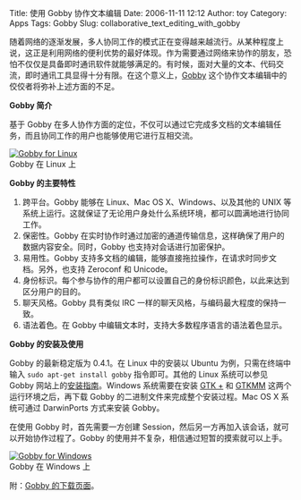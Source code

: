 Title: 使用 Gobby 协作文本编辑
Date: 2006-11-11 12:12
Author: toy
Category: Apps
Tags: Gobby
Slug: collaborative_text_editing_with_gobby

随着网络的逐渐发展，多人协同工作的模式正在变得越来越流行。从某种程度上说，这正是利用网络的便利优势的最好体现。作为需要通过网络来协作的朋友，恐怕不仅仅是具备即时通讯软件就能够满足的。有时候，面对大量的文本、代码交流，即时通讯工具显得十分有限。在这个意义上，[Gobby](http://darcs.0x539.de)
这个协作文本编辑中的佼佼者将弥补上述方面的不足。

**Gobby 简介**

基于 Gobby
在多人协作方面的定位，不仅可以通过它完成多文档的文本编辑任务，而且协同工作的用户也能够使用它进行互相交流。

[![Gobby for
Linux](http://i.linuxtoy.org/i/2006/11/gobby_s.png)](http://i.linuxtoy.org/i/2006/11/gobby.png)  
Gobby 在 Linux 上

**Gobby 的主要特性**

1.  跨平台。Gobby 能够在 Linux、Mac OS X、Windows、以及其他的 UNIX
    等系统上运行。这就保证了无论用户身处什么系统环境，都可以圆满地进行协同工作。
2.  保密性。Gobby
    在实时协作时通过加密的通道传输信息，这样确保了用户的数据内容安全。同时，Gobby
    也支持对会话进行加密保护。
3.  易用性。Gobby
    支持多文档的编辑，能够直接拖拉操作，在请求时同步文档。另外，也支持
    Zeroconf 和 Unicode。
4.  身份标识。每个参与协作的用户都可以设置自己的身份标识颜色，以此来达到区分用户的目的。
5.  聊天风格。Gobby 具有类似 IRC
    一样的聊天风格，与编码最大程度的保持一致。
6.  语法着色。在 Gobby 中编辑文本时，支持大多数程序语言的语法着色显示。

**Gobby 的安装及使用**

Gobby 的最新稳定版为 0.4.1。在 Linux 中的安装以 Ubuntu
为例，只需在终端中输入 `sudo apt-get install gobby` 指令即可。其他的
Linux 系统可以参见 Gobby
网站上的[安装指南](http://darcs.0x539.de/trac/obby/cgi-bin/trac.cgi/wiki/InstallationGuide)。Windows
系统需要在安装 [GTK +](http://gladewin32.sourceforge.net) 和
[GTKMM](http://www.pcpm.ucl.ac.be/~gustin/win32_ports/binaries/gtkmm-runtime-2.8.8-2.exe)
这两个运行环境之后，再下载 Gobby 的二进制文件来完成整个安装过程。Mac OS
X 系统可通过 DarwinPorts 方式来安装 Gobby。

在使用 Gobby 时，首先需要一方创建
Session，然后另一方再加入该会话，就可以开始协作过程了。Gobby
的使用并不复杂，相信通过短暂的摸索就可以上手。

[![Gobby for
Windows](http://i.linuxtoy.org/i/2006/11/gobby_win_s.png)](http://i.linuxtoy.org/i/2006/11/gobby_win.png)  
Gobby 在 Windows 上

附：[Gobby
的下载页面](http://darcs.0x539.de/trac/obby/cgi-bin/trac.cgi/wiki/Download)。
